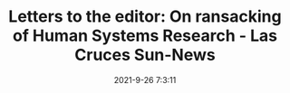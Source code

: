 ---
"title": "Letters to the editor: On ransacking of Human Systems Research - Las Cruces Sun-News"
"date": "2021-9-26 7:3:11"
"feed_name": "GOOGLENEWSINDUSTRIAL"
"feed_website": "https://news.google.com/search?q=industrial%2Bincident&hl=en-US&gl=US&ceid=US:en"
"feed_rss": "https://news.google.com/rss/search?q=industrial%2Bincident&hl=en-US&gl=US&ceid=US:en"
"link": "https://www.lcsun-news.com/story/opinion/2021/09/26/letters-editor-ransacking-human-systems-research/5866510001/"
"file": "_posts/2021-1-1-98ad6cadcbc62456c615197f7d9777b5c879da32.md"
"accident": "0"
"drilling": "0"
"dead": "0"
"injured": "0"
"where": "unknown site"
"place": "unknown place"
---